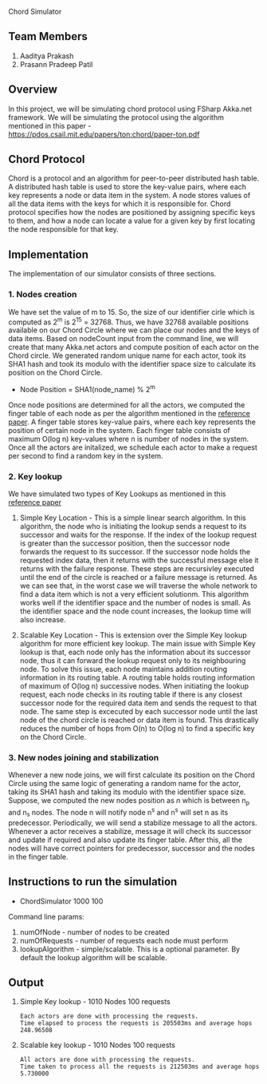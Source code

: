 Chord Simulator

## Team Members
1. Aaditya Prakash
2. Prasann Pradeep Patil

## Overview
In this project, we will be simulating chord protocol using FSharp Akka.net framework. We will be simulating the protocol using the algorithm mentioned in this paper - https://pdos.csail.mit.edu/papers/ton:chord/paper-ton.pdf

## Chord Protocol
Chord is a protocol and an algorithm for peer-to-peer distributed hash table. A distributed hash table is used to store the key-value pairs, where each key represents a node or data item in the system. A node stores values of all the data items with the keys for which it is responsible for. Chord protocol specifies how the nodes are positioned by assigning specific keys to them, and how a node can locate a value for a given key by first locating the node responsible for that key.

## Implementation
The implementation of our simulator consists of three sections.

### 1. Nodes creation
We have set the value of m to 15. So, the size of our identifier cirle which is computed as 2<sup>m</sup> is 2<sup>15</sup> = 32768. Thus, we have 32768 available positions available on our Chord Circle where we can place our nodes and the keys of data items. Based on nodeCount input from the command line, we will create that many Akka.net actors and compute position of each actor on the Chord circle. We generated random unique name for each actor, took its SHA1 hash and took its modulo with the identifier space size to calculate its position on the Chord Circle.
  * Node Position = SHA1(node_name) % 2<sup>m</sup>
  
 Once node positions are determined for all the actors, we computed the finger table of each node as per the algorithm mentioned in the <a href="https://pdos.csail.mit.edu/papers/ton:chord/paper-ton.pdf" target="_blank">reference paper</a>. A finger table stores key-value pairs, where each key represents the position of certain node in the system. Each finger table consists of maximum O(log n) key-values where n is number of nodes in the system. Once all the actors are initalized, we schedule each actor to make a request per second to find a random key in the system.

### 2. Key lookup
We have simulated two types of Key Lookups as mentioned in this <a href="https://pdos.csail.mit.edu/papers/ton:chord/paper-ton.pdf" target="_blank">reference paper</a>
  1. Simple Key Location - This is a simple linear search algorithm. In this algorithm, the node who is initiating the lookup sends a request to its successor and waits for the response. If the index of the lookup request is greater than the successor position, then the successor node forwards the request to its successor. If the successor node holds the requested index data, then it returns with the successful message else it returns with the failure response. These steps are recursivley executed until the end of the circle is reached or a failure message is returned. As we can see that, in the worst case we will traverse the whole network to find a data item which is not a very efficient solutionm. This algorithm works well if the identifier space and the number of nodes is small. As the identifier space and the node count increases, the lookup time will also increase.
  
  2. Scalable Key Location - This is extension over the Simple Key lookup algorithm for more efficient key lookup. The main issue with Simple Key lookup is that, each node only has the information about its successor node, thus it can forward the lookup request only to its neighbouring node. To solve this issue, each node maintains addition routing information in its routing table. A routing table holds routing information of maximum of O(log n) successive nodes. When initiating the lookup request, each node checks in its routing table if there is any closest successor node for the required data item and sends the request to that node. The same step is excecuted by each successor node until the last node of the chord circle is reached or data item is found. This drastically reduces the number of hops from O(n) to O(log n) to find a specific key on the Chord Circle.


### 3. New nodes joining and stabilization
Whenever a new node joins, we will first calculate its position on the Chord Circle using the same logic of generating a random name for the actor, taking its SHA1 hash and taking its modulo with the identifier space size. Suppose, we computed the new nodes position as <i>n</i> which is between n<sub>p</sub> and n<sub>s</sub> nodes. The node n will notify node n<sup>s</sup> and n<sup>s</sup> will set n as its predecessor. Periodically, we will send a stabilize message to all the actors. Whenever a actor receives a stabilize, message it will check its successor and update if required and also update its finger table. After this, all the nodes will have correct pointers for predecessor, successor and the nodes in the finger table.


## Instructions to run the simulation

 * ChordSimulator 1000 100

Command line params:
 1. numOfNode - number of nodes to be created
 2. numOfRequests - number of requests each node must perform
 3. lookupAlgorithm - simple/scalable. This is a optional parameter. By default the lookup algorithm will be scalable.

## Output
1. Simple Key lookup - 1010 Nodes 100 requests

     ```
     Each actors are done with processing the requests.
     Time elapsed to process the requests is 205503ms and average hops 248.96508
     ```
    
2. Scalable key lookup - 1010 Nodes 100 requests

     ```
     All actors are done with processing the requests.
     Time taken to process all the requests is 212503ms and average hops 5.730000
     ```
     


